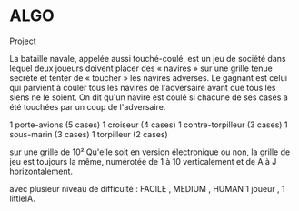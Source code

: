 # ALGO
Project

La bataille navale, appelée aussi touché-coulé, est un jeu de société dans lequel deux joueurs doivent placer des « navires » sur une grille tenue secrète et tenter de « toucher » les navires adverses. Le gagnant est celui qui parvient à couler tous les navires de l'adversaire avant que tous les siens ne le soient. On dit qu'un navire est coulé si chacune de ses cases a été touchées par un coup de l'adversaire. 

1 porte-avions (5 cases)
1 croiseur (4 cases)
1 contre-torpilleur (3 cases)
1 sous-marin (3 cases)
1 torpilleur (2 cases)

sur une grille de 10²
Qu'elle soit en version électronique ou non, la grille de jeu est toujours la même, numérotée de 1 à 10 verticalement et de A à J horizontalement.

avec plusieur niveau de difficulté : FACILE , MEDIUM , HUMAN
1 joueur , 1 littleIA.

